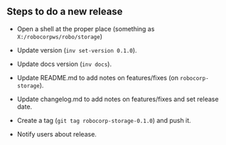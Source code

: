 
Steps to do a new release
---------------------------

- Open a shell at the proper place (something as `X:/robocorpws/robo/storage`)

- Update version (`inv set-version 0.1.0`).

- Update docs version (`inv docs`).

- Update README.md to add notes on features/fixes (on `robocorp-storage`).

- Update changelog.md to add notes on features/fixes and set release date.

- Create a tag (`git tag robocorp-storage-0.1.0`) and push it.

- Notify users about release.
